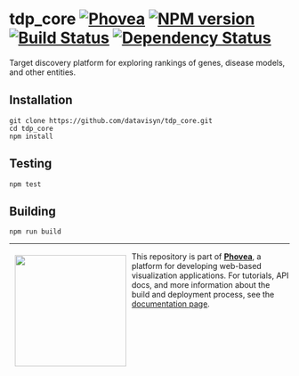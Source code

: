 tdp_core [![Phovea][phovea-image]][phovea-url] [![NPM version][npm-image]][npm-url] [![Build Status][travis-image]][travis-url] [![Dependency Status][daviddm-image]][daviddm-url]
=====================

Target discovery platform for exploring rankings of genes, disease models, and other entities.

Installation
------------

```
git clone https://github.com/datavisyn/tdp_core.git
cd tdp_core
npm install
```

Testing
-------

```
npm test
```

Building
--------

```
npm run build
```



***

<a href="https://caleydo.org"><img src="http://caleydo.org/assets/images/logos/caleydo.svg" align="left" width="200px" hspace="10" vspace="6"></a>
This repository is part of **[Phovea](http://phovea.caleydo.org/)**, a platform for developing web-based visualization applications. For tutorials, API docs, and more information about the build and deployment process, see the [documentation page](http://phovea.caleydo.org).


[phovea-image]: https://img.shields.io/badge/Phovea-Client%20Plugin-F47D20.svg
[phovea-url]: https://phovea.caleydo.org
[npm-image]: https://badge.fury.io/js/tdp_core.svg
[npm-url]: https://npmjs.org/package/tdp_core
[travis-image]: https://travis-ci.org/datavisyn/tdp_core.svg?branch=master
[travis-url]: https://travis-ci.org/datavisyn/tdp_core
[daviddm-image]: https://david-dm.org/datavisyn/tdp_core/status.svg
[daviddm-url]: https://david-dm.org/datavisyn/tdp_core
